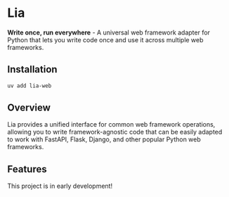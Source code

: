 # Lia

**Write once, run everywhere** - A universal web framework adapter for Python that lets you write code once and use it across multiple web frameworks.

## Installation

```bash
uv add lia-web
```

## Overview

Lia provides a unified interface for common web framework operations, allowing you to write framework-agnostic code that can be easily adapted to work with FastAPI, Flask, Django, and other popular Python web frameworks.

## Features

This project is in early development!
